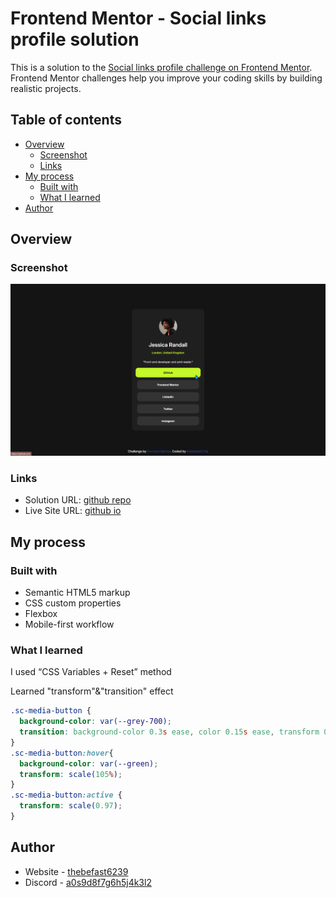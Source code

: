 # Frontend Mentor - Social links profile solution

This is a solution to the [Social links profile challenge on Frontend Mentor](https://www.frontendmentor.io/challenges/social-links-profile-UG32l9m6dQ). Frontend Mentor challenges help you improve your coding skills by building realistic projects. 

## Table of contents

- [Overview](#overview)
  - [Screenshot](#screenshot)
  - [Links](#links)
- [My process](#my-process)
  - [Built with](#built-with)
  - [What I learned](#what-i-learned)
- [Author](#author)

## Overview

### Screenshot

![](./screenshot.png)

### Links

- Solution URL: [github repo](https://github.com/thebefast6239/social-links-profile-main)
- Live Site URL: [github io](https://thebefast6239.github.io/social-links-profile-main)

## My process

### Built with

- Semantic HTML5 markup
- CSS custom properties
- Flexbox
- Mobile-first workflow

### What I learned

I used “CSS Variables + Reset” method

Learned "transform"&"transition" effect
```css
.sc-media-button {
  background-color: var(--grey-700);
  transition: background-color 0.3s ease, color 0.15s ease, transform 0.3s ease;
}
.sc-media-button:hover{
  background-color: var(--green);
  transform: scale(105%);
}
.sc-media-button:active {
  transform: scale(0.97);
}
```

## Author

- Website - [thebefast6239](https://github.com/thebefast6239)
- Discord - [a0s9d8f7g6h5j4k3l2](https://discord.gg)